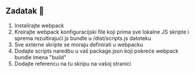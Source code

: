## Zadatak 📝

1. Instalirajte webpack
2. Kreirajte webpack konfiguracijski file koji prima sve lokalne JS skripte i sprema rezultirajući js bundle u /dist/scripts.js datoteku
3. Sve externe skripte se moraju definirati u webpacku
4. Dodajte scripts naredbu u vaš package.json koji pokreće webpack bundle imena "build"
5. Dodajte referencu na tu skripu na vašoj stranici